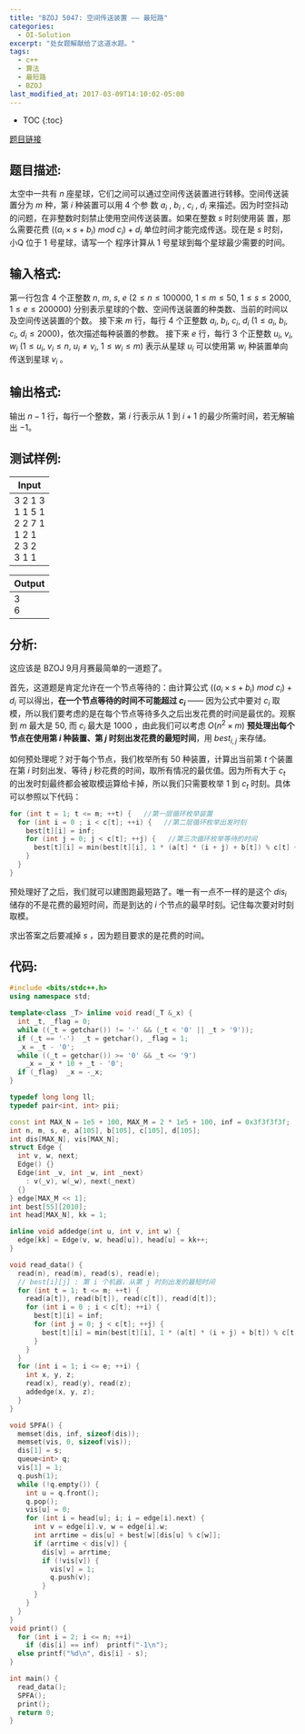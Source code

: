```yaml
---
title: "BZOJ 5047: 空间传送装置 —— 最短路"
categories:
  - OI-Solution
excerpt: "处女题解献给了这道水题。"
tags:
  - c++
  - 算法
  - 最短路
  - BZOJ
last_modified_at: 2017-03-09T14:10:02-05:00
---
```


* TOC
{:toc}

[题目链接](http://www.lydsy.com/JudgeOnline/problem.php?id=5047)

## 题目描述:

太空中一共有 $n$ 座星球，它们之间可以通过空间传送装置进行转移。空间传送装置分为 $m$ 种，第 $i$ 种装置可以用 $4$ 个参
数 $a_i$ , $b_i$ , $c_i$ , $d_i$ 来描述。因为时空抖动的问题，在非整数时刻禁止使用空间传送装置。如果在整数 $s$ 时刻使用装
置，那么需要花费 $((a_i \times s+b_i)\ mod\ c_i)+d_i$ 单位时间才能完成传送。现在是 $s$ 时刻，小Q 位于 $1$ 号星球，请写一个
程序计算从 $1$ 号星球到每个星球最少需要的时间。

## 输入格式:

第一行包含 $4$ 个正整数 $n$, $m$, $s$, $e$ ($2 \leq n \leq 100000$, $1\leq m \leq 50$, $1 \leq s \leq 2000$, $1 \leq e \leq 200000$)
分别表示星球的个数、空间传送装置的种类数、当前的时间以及空间传送装置的个数。
接下来 $m$ 行，每行 $4$ 个正整数 $a_i$, $b_i$, $c_i$, $d_i$ ($1 \leq a_i$, $b_i$, $c_i$, $d_i \leq 2000$)，依次描述每种装置的参数。
接下来 $e$ 行，每行 $3$ 个正整数 $u_i$, $v_i$, $w_i$ ($1 \leq u_i$, $v_i \leq n$, $u_i \not = v_i$, $1 \leq w_i \leq m$)
表示从星球 $u_i$ 可以使用第 $w_i$ 种装置单向传送到星球 $v_i$ 。

## 输出格式:

输出 $n-1$ 行，每行一个整数，第 $i$ 行表示从 $1$ 到 $i+1$ 的最少所需时间，若无解输出 $-1$。

## 测试样例:

|Input|
| ---------- |
| 3 2 1 3 <br> 1 1 5 1 <br> 2 2 7 1 <br> 1 2 1 <br> 2 3 2 <br> 3 1 1

|Output|
| ---------- |
| 3 <br> 6|


## 分析:

这应该是 BZOJ 9月月赛最简单的一道题了。

首先，这道题是肯定允许在一个节点等待的：由计算公式 $((a_i \times s+b_i)\ mod\ c_i)+d_i$ 可以得出，**在一个节点等待的时间不可能超过 $c_i$** —— 因为公式中要对 $c_i$ 取模，所以我们要考虑的是在每个节点等待多久之后出发花费的时间是最优的。观察到 $m$ 最大是 $50$, 而 $c_i$ 最大是 $1000$ ，由此我们可以考虑 $O(n^2 \times m)$ **预处理出每个节点在使用第 $i$ 种装置、第 $j$ 时刻出发花费的最短时间**，用 $best_{i,j}$ 来存储。

如何预处理呢？对于每个节点，我们枚举所有 $50$ 种装置，计算出当前第 $t$ 个装置在第 $i$ 时刻出发、等待 $j$ 秒花费的时间，取所有情况的最优值。因为所有大于 $c_t$ 的出发时刻最终都会被取模运算给卡掉，所以我们只需要枚举 $1$ 到 $c_t$ 时刻。具体可以参照以下代码：

```c++
for (int t = 1; t <= m; ++t) {   //第一层循环枚举装置
  for (int i = 0 ; i < c[t]; ++i) {   //第二层循环枚举出发时刻
    best[t][i] = inf;
    for (int j = 0; j < c[t]; ++j) {   //第三次循环枚举等待的时间
      best[t][i] = min(best[t][i], 1 * (a[t] * (i + j) + b[t]) % c[t] + d[t] + j);
    }
  }
}
```

预处理好了之后，我们就可以建图跑最短路了。唯一有一点不一样的是这个 $dis_i$ 储存的不是花费的最短时间，而是到达的 $i$ 个节点的最早时刻。记住每次要对时刻取模。

求出答案之后要减掉 $s$ ，因为题目要求的是花费的时间。


## 代码:

```c++
#include <bits/stdc++.h>
using namespace std;

template<class _T> inline void read(_T &_x) {
  int _t, _flag = 0;
  while ((_t = getchar()) != '-' && (_t < '0' || _t > '9'));
  if (_t == '-')  _t = getchar(), _flag = 1;
  _x = _t - '0';
  while ((_t = getchar()) >= '0' && _t <= '9')
    _x = _x * 10 + _t - '0';
  if (_flag)  _x = -_x;
}

typedef long long ll;
typedef pair<int, int> pii;

const int MAX_N = 1e5 + 100, MAX_M = 2 * 1e5 + 100, inf = 0x3f3f3f3f;
int n, m, s, e, a[105], b[105], c[105], d[105];
int dis[MAX_N], vis[MAX_N];
struct Edge {
  int v, w, next;
  Edge() {}
  Edge(int _v, int _w, int _next)
    : v(_v), w(_w), next(_next)
  {}
} edge[MAX_M << 1];
int best[55][2010];
int head[MAX_N], kk = 1;

inline void addedge(int u, int v, int w) {
  edge[kk] = Edge(v, w, head[u]), head[u] = kk++;
}

void read_data() {
  read(n), read(m), read(s), read(e);
  // best[i][j] : 第 i 个机器，从第 j 时刻出发的最短时间
  for (int t = 1; t <= m; ++t) {
    read(a[t]), read(b[t]), read(c[t]), read(d[t]);
    for (int i = 0 ; i < c[t]; ++i) {
      best[t][i] = inf;
      for (int j = 0; j < c[t]; ++j) {
        best[t][i] = min(best[t][i], 1 * (a[t] * (i + j) + b[t]) % c[t] + d[t] + j);
      }
    }
  }
  for (int i = 1; i <= e; ++i) {
    int x, y, z;
    read(x), read(y), read(z);
    addedge(x, y, z);
  }
}

void SPFA() {
  memset(dis, inf, sizeof(dis));
  memset(vis, 0, sizeof(vis));
  dis[1] = s;
  queue<int> q;
  vis[1] = 1;
  q.push(1);
  while (!q.empty()) {
    int u = q.front();
    q.pop();
    vis[u] = 0;
    for (int i = head[u]; i; i = edge[i].next) {
      int v = edge[i].v, w = edge[i].w;
      int arrtime = dis[u] + best[w][dis[u] % c[w]];
      if (arrtime < dis[v]) {
        dis[v] = arrtime;
        if (!vis[v]) {
          vis[v] = 1;
          q.push(v);
        }
      }
    }
  }
}
void print() {
  for (int i = 2; i <= n; ++i)
    if (dis[i] == inf)  printf("-1\n");
  else printf("%d\n", dis[i] - s);
}

int main() {
  read_data();
  SPFA();
  print();
  return 0;
}
```


